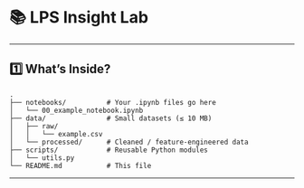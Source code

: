 # 📚 LPS Insight Lab

---

## 1️⃣ What’s Inside?

```
.
├── notebooks/          # Your .ipynb files go here
│   └── 00_example_notebook.ipynb
├── data/               # Small datasets (≤ 10 MB)
│   ├── raw/
│   │   └── example.csv
│   └── processed/      # Cleaned / feature‑engineered data
├── scripts/            # Reusable Python modules
│   └── utils.py
└── README.md           # This file
```

---
